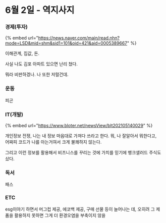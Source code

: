 # 6월 2일 - 역지사지

### 경제\(투자\)

{% embed url="https://news.naver.com/main/read.nhn?mode=LSD&mid=shm&sid1=101&oid=421&aid=0005389667" %}

이해관계, 집값, 돈. 

사실 나도 김포 아파트 있으면 난리 쳤다.

뭐라 비판하겠나. 나 또한 저럴건데.

### 운동

피곤  


### IT\(개발\)

{% embed url="https://www.bloter.net/newsView/blt202105140029" %}

개인정보 전쟁, 나는 내 정보 마음대로 가져다 쓰라고 한다. 뭐, 나 잘알아서 뭐한다고, 어짜피 코드가 나를 아는거여서 크게 불쾌하지 않는다.

그리고 이런 정보를 활용해서 비즈니스를 꾸리는 것에 가치를 믿기에 뱅크샐러드 주식도 샀다.

### 독서

패스  

### ETC

esg이야기 하면서 머그컵 제공, 에코백 제공, 구매 선물 등이 늘어나는 데, 오히려 그 제품을 활용하지 못하면 그게 더 환경오염을 부축이지 않을

